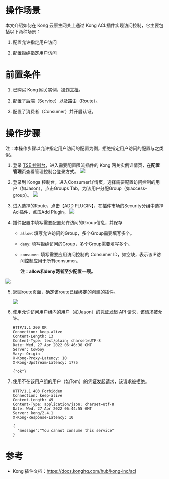 # 操作场景

本文介绍如何在 Kong 云原生网关上通过 Kong ACL插件实现访问控制，它主要包括以下两种场景：

1. 配置允许指定用户访问

2. 配置拒绝指定用户访问

   

# 前置条件

1. 已购买 Kong 网关实例，[操作文档](https://cloud.tencent.com/document/product/1364/72495)。

2. 配置了后端（Service）以及路由（Route）。

3. 配置了消费者（Consumer）并开启认证。

   

# 操作步骤

注：本操作步骤以允许指定用户访问的配置为例，拒绝指定用户访问的配置与之类似。

1. 登录 [TSE 控制台](https://console.cloud.tencent.com/tse/kong)，进入需要配置限流插件的 Kong 网关实例详情页，在**配置管理**页查看管理控制台登录方式。
   <img src="https://qcloudimg.tencent-cloud.cn/raw/296cd720bc50aba0da782189d28d0073.jpg">
2. 登录到 Konga 控制台，进入Consumer详情页，选择需要配置访问控制的用户（如Jason），点击Groups Tab，为该用户分配Group（如access-group）。
   ![](https://qcloudimg.tencent-cloud.cn/raw/f65e80dc4704810d576c40c0a03ed69b.png)

3. 进入选择的Route，点击【ADD PLUGIN】，在插件市场的Security分组中选择Acl插件，点击Add Plugin。
   ![](https://qcloudimg.tencent-cloud.cn/raw/7320a2f3db8ad4c4bbd9c7daf6ba9887.png)


4. 插件配置中填写需要配置允许访问的Group信息，并保存

   - `allow`: 填写允许访问的Group，多个Group需要填写多个。

   - `deny`: 填写拒绝访问的Group，多个Group需要填写多个。

   - `consumer`: 填写需要应用访问控制的 Consumer ID，如空缺，表示该IP访问控制应用于所有consumer。

     **注：allow和deny两者至少配置一项。**

![](https://qcloudimg.tencent-cloud.cn/raw/001f0e891469aaec0848017952c20b21.png)

5. 返回route页面，确定该route已经绑定的创建的插件。

   ![](https://qcloudimg.tencent-cloud.cn/raw/b826af444ed653baa757907419b2349a.png)

6. 使用允许访问用户组内的用户（如Jason）的凭证发起 API 请求，该请求被允许。

   ```
   HTTP/1.1 200 OK
   Connection: keep-alive
   Content-Length: 13
   Content-Type: text/plain; charset=UTF-8
   Date: Wed, 27 Apr 2022 06:46:38 GMT
   Server: Cowboy
   Vary: Origin
   X-Kong-Proxy-Latency: 10
   X-Kong-Upstream-Latency: 1775
   
   {"ok"}
   ```

7. 使用不在该用户组的用户（如Tom）的凭证发起请求，该请求被拒绝。

   ```
   HTTP/1.1 403 Forbidden
   Connection: keep-alive
   Content-Length: 49
   Content-Type: application/json; charset=utf-8
   Date: Wed, 27 Apr 2022 06:44:55 GMT
   Server: kong/2.4.1
   X-Kong-Response-Latency: 10
   
   {
     "message":"You cannot consume this service"
   }
   ```



# 参考

- Kong 插件文档：https://docs.konghq.com/hub/kong-inc/acl
